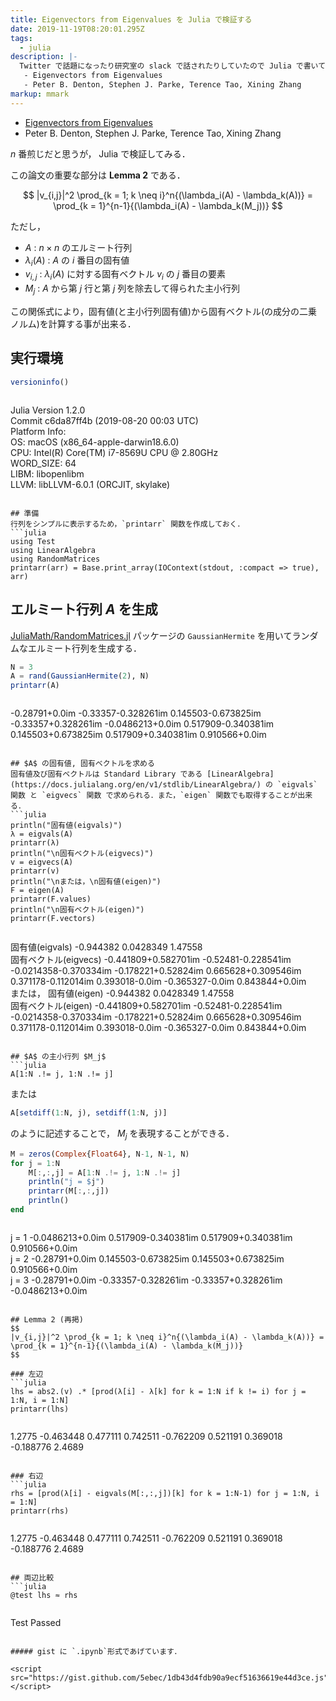```yaml
---
title: Eigenvectors from Eigenvalues を Julia で検証する
date: 2019-11-19T08:20:01.295Z
tags:
  - julia
description: |-
  Twitter で話題になったり研究室の slack で話されたりしていたので Julia で書いてみた  
   - Eigenvectors from Eigenvalues  
   - Peter B. Denton, Stephen J. Parke, Terence Tao, Xining Zhang
markup: mmark
---
```

 - [Eigenvectors from Eigenvalues](https://arxiv.org/pdf/1908.03795.pdf)
 - Peter B. Denton, Stephen J. Parke, Terence Tao, Xining Zhang

$n$ 番煎じだと思うが， Julia で検証してみる．

この論文の重要な部分は **Lemma 2** である．

$$
|v_{i,j}|^2 \prod_{k = 1; k \neq i}^n{(\lambda_i(A) - \lambda_k(A))} = \prod_{k = 1}^{n-1}{(\lambda_i(A) - \lambda_k(M_j))}
$$

ただし，
 - $A$ : $n \times n$ のエルミート行列
 - $\lambda_i(A)$ : $A$ の $i$ 番目の固有値
 - $v_{i,j}$ : $\lambda_i(A)$ に対する固有ベクトル $v_i$ の $j$ 番目の要素
 - $M_j$ : $A$ から第 $j$ 行と第 $j$ 列を除去して得られた主小行列

この関係式により，固有値(と主小行列固有値)から固有ベクトル(の成分の二乗ノルム)を計算する事が出来る．

## 実行環境
```julia
versioninfo()
```
>```
Julia Version 1.2.0  
Commit c6da87ff4b (2019-08-20 00:03 UTC)  
Platform Info:  
  OS: macOS (x86_64-apple-darwin18.6.0)  
  CPU: Intel(R) Core(TM) i7-8569U CPU @ 2.80GHz  
  WORD_SIZE: 64  
  LIBM: libopenlibm  
  LLVM: libLLVM-6.0.1 (ORCJIT, skylake)
```

## 準備
行列をシンプルに表示するため，`printarr` 関数を作成しておく．
```julia
using Test
using LinearAlgebra
using RandomMatrices
printarr(arr) = Base.print_array(IOContext(stdout, :compact => true), arr)
```

## エルミート行列 $A$ を生成
[JuliaMath/RandomMatrices.jl](https://github.com/JuliaMath/RandomMatrices.jl) パッケージの `GaussianHermite` を用いてランダムなエルミート行列を生成する．
```julia
N = 3
A = rand(GaussianHermite(2), N)
printarr(A)
```
>```
-0.28791+0.0im         -0.33357-0.328261im  0.145503-0.673825im  
 -0.33357+0.328261im  -0.0486213+0.0im       0.517909-0.340381im  
 0.145503+0.673825im    0.517909+0.340381im  0.910566+0.0im   
```

## $A$ の固有値, 固有ベクトルを求める
固有値及び固有ベクトルは Standard Library である [LinearAlgebra](https://docs.julialang.org/en/v1/stdlib/LinearAlgebra/) の `eigvals` 関数 と `eigvecs` 関数 で求められる．また，`eigen` 関数でも取得することが出来る．
```julia
println("固有値(eigvals)")
λ = eigvals(A)
printarr(λ)
println("\n固有ベクトル(eigvecs)")
v = eigvecs(A)
printarr(v)
println("\nまたは，\n固有値(eigen)")
F = eigen(A)
printarr(F.values)
println("\n固有ベクトル(eigen)")
printarr(F.vectors)
```
>```
固有値(eigvals)
 -0.944382 
  0.0428349
  1.47558  
固有ベクトル(eigvecs)
 -0.441809+0.582701im   -0.52481-0.228541im  -0.0214358-0.370334im
 -0.178221+0.52824im    0.665628+0.309546im    0.371178-0.112014im
  0.393018-0.0im       -0.365327-0.0im         0.843844+0.0im     
または，
固有値(eigen)
 -0.944382 
  0.0428349
  1.47558  
固有ベクトル(eigen)
 -0.441809+0.582701im   -0.52481-0.228541im  -0.0214358-0.370334im
 -0.178221+0.52824im    0.665628+0.309546im    0.371178-0.112014im
  0.393018-0.0im       -0.365327-0.0im         0.843844+0.0im     
```

## $A$ の主小行列 $M_j$
```julia
A[1:N .!= j, 1:N .!= j]
```
または
```julia
A[setdiff(1:N, j), setdiff(1:N, j)]
```
のように記述することで， $M_j$ を表現することができる．
```julia
M = zeros(Complex{Float64}, N-1, N-1, N)
for j = 1:N
    M[:,:,j] = A[1:N .!= j, 1:N .!= j]
    println("j = $j")
    printarr(M[:,:,j])
    println()
end
```
>```
j = 1
 -0.0486213+0.0im       0.517909-0.340381im
   0.517909+0.340381im  0.910566+0.0im     
j = 2
 -0.28791+0.0im       0.145503-0.673825im
 0.145503+0.673825im  0.910566+0.0im     
j = 3
 -0.28791+0.0im         -0.33357-0.328261im
 -0.33357+0.328261im  -0.0486213+0.0im   
```

## Lemma 2 (再掲)
$$
|v_{i,j}|^2 \prod_{k = 1; k \neq i}^n{(\lambda_i(A) - \lambda_k(A))} = \prod_{k = 1}^{n-1}{(\lambda_i(A) - \lambda_k(M_j))}
$$

### 左辺
```julia
lhs = abs2.(v) .* [prod(λ[i] - λ[k] for k = 1:N if k != i) for j = 1:N, i = 1:N]
printarr(lhs)
```
>```
 1.2775    -0.463448  0.477111
 0.742511  -0.762209  0.521191
 0.369018  -0.188776  2.4689  
```

### 右辺
```julia
rhs = [prod(λ[i] - eigvals(M[:,:,j])[k] for k = 1:N-1) for j = 1:N, i = 1:N]
printarr(rhs)
```
>```
 1.2775    -0.463448  0.477111
 0.742511  -0.762209  0.521191
 0.369018  -0.188776  2.4689  
```

## 両辺比較
```julia
@test lhs ≈ rhs
```
>```
Test Passed
```

##### gist に `.ipynb`形式であげています．

<script src="https://gist.github.com/5ebec/1db43d4fdb90a9ecf51636619e44d3ce.js"></script>
